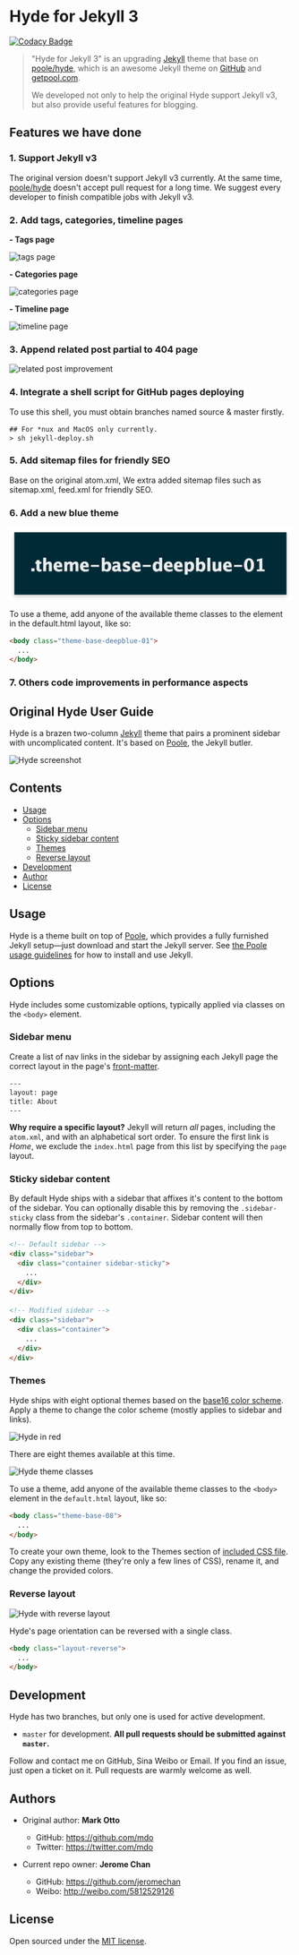 # Hyde for Jekyll 3

[![Codacy Badge](https://api.codacy.com/project/badge/Grade/8223ada725da44a388c4b1b8461eae5c)](https://www.codacy.com/app/jerome.chan369/hyde-for-jekyll-v3?utm_source=github.com&amp;utm_medium=referral&amp;utm_content=jeromechan/hyde-for-jekyll-v3&amp;utm_campaign=Badge_Grade)

> "Hyde for Jekyll 3" is an upgrading [Jekyll](http://jekyllrb.com) theme that base on [poole/hyde](https://github.com/poole/hyde), which is an awesome Jekyll theme on [GitHub](https://github.com) and [getpool.com](http://getpoole.com/). 
> 
> We developed not only to help the original Hyde support Jekyll v3, but also provide useful features for blogging.

## Features we have done

### 1. Support Jekyll v3  

The original version doesn't support Jekyll v3 currently. At the same time, [poole/hyde](https://github.com/poole/hyde) doesn't accept pull request for a long time.
We suggest every developer to finish compatible jobs with Jekyll v3.

### 2. Add tags, categories, timeline pages

**- Tags page** 

![tags page](screenshot-hyde-tags-page.png)

**- Categories page**

![categories page](screenshot-hyde-categories-page.png)

**- Timeline page**

![timeline page](screenshot-hyde-timeline-page.png)

### 3. Append related post partial to 404 page

![related post improvement](screenshot-hyde-404-page.png)

### 4. Integrate a shell script for GitHub pages deploying

To use this shell, you must obtain branches named source & master firstly.

```shell
## For *nux and MacOS only currently.
> sh jekyll-deploy.sh
```

### 5. Add sitemap files for friendly SEO

Base on the original atom.xml, We extra added sitemap files such as sitemap.xml, feed.xml for friendly SEO. 

### 6. Add a new blue theme 
 
![screenshot-hyde-deepblue-theme](screenshot-hyde-deepblue-theme.png)

To use a theme, add anyone of the available theme classes to the <body> element in the default.html layout, like so:

```html
<body class="theme-base-deepblue-01">
  ...
</body>
```

### 7. Others code improvements in performance aspects

## Original Hyde User Guide

Hyde is a brazen two-column [Jekyll](http://jekyllrb.com) theme that pairs a prominent sidebar with uncomplicated content. It's based on [Poole](http://getpoole.com), the Jekyll butler.

![Hyde screenshot](https://f.cloud.github.com/assets/98681/1831228/42af6c6a-7384-11e3-98fb-e0b923ee0468.png)


## Contents

- [Usage](#usage)
- [Options](#options)
  - [Sidebar menu](#sidebar-menu)
  - [Sticky sidebar content](#sticky-sidebar-content)
  - [Themes](#themes)
  - [Reverse layout](#reverse-layout)
- [Development](#development)
- [Author](#author)
- [License](#license)


## Usage

Hyde is a theme built on top of [Poole](https://github.com/poole/poole), which provides a fully furnished Jekyll setup—just download and start the Jekyll server. See [the Poole usage guidelines](https://github.com/poole/poole#usage) for how to install and use Jekyll.


## Options

Hyde includes some customizable options, typically applied via classes on the `<body>` element.


### Sidebar menu

Create a list of nav links in the sidebar by assigning each Jekyll page the correct layout in the page's [front-matter](http://jekyllrb.com/docs/frontmatter/).

```
---
layout: page
title: About
---
```

**Why require a specific layout?** Jekyll will return *all* pages, including the `atom.xml`, and with an alphabetical sort order. To ensure the first link is *Home*, we exclude the `index.html` page from this list by specifying the `page` layout.


### Sticky sidebar content

By default Hyde ships with a sidebar that affixes it's content to the bottom of the sidebar. You can optionally disable this by removing the `.sidebar-sticky` class from the sidebar's `.container`. Sidebar content will then normally flow from top to bottom.

```html
<!-- Default sidebar -->
<div class="sidebar">
  <div class="container sidebar-sticky">
    ...
  </div>
</div>

<!-- Modified sidebar -->
<div class="sidebar">
  <div class="container">
    ...
  </div>
</div>
```


### Themes

Hyde ships with eight optional themes based on the [base16 color scheme](https://github.com/chriskempson/base16). Apply a theme to change the color scheme (mostly applies to sidebar and links).

![Hyde in red](https://f.cloud.github.com/assets/98681/1831229/42b0b354-7384-11e3-8462-31b8df193fe5.png)

There are eight themes available at this time.

![Hyde theme classes](https://f.cloud.github.com/assets/98681/1817044/e5b0ec06-6f68-11e3-83d7-acd1942797a1.png)

To use a theme, add anyone of the available theme classes to the `<body>` element in the `default.html` layout, like so:

```html
<body class="theme-base-08">
  ...
</body>
```

To create your own theme, look to the Themes section of [included CSS file](https://github.com/poole/hyde/blob/master/public/css/hyde.css). Copy any existing theme (they're only a few lines of CSS), rename it, and change the provided colors.

### Reverse layout

![Hyde with reverse layout](https://f.cloud.github.com/assets/98681/1831230/42b0d3ac-7384-11e3-8d54-2065afd03f9e.png)

Hyde's page orientation can be reversed with a single class.

```html
<body class="layout-reverse">
  ...
</body>
```


## Development

Hyde has two branches, but only one is used for active development.

- `master` for development.  **All pull requests should be submitted against `master`.**

Follow and contact me on GitHub, Sina Weibo or Email. 
If you find an issue, just open a ticket on it. Pull requests are warmly welcome as well.

## Authors
- Original author: **Mark Otto**
	- GitHub: <https://github.com/mdo>
	- Twitter: <https://twitter.com/mdo>

- Current repo owner: **Jerome Chan**
	- GitHub: <https://github.com/jeromechan>
	- Weibo: <http://weibo.com/5812529126>

## License

Open sourced under the [MIT license](LICENSE.md).



